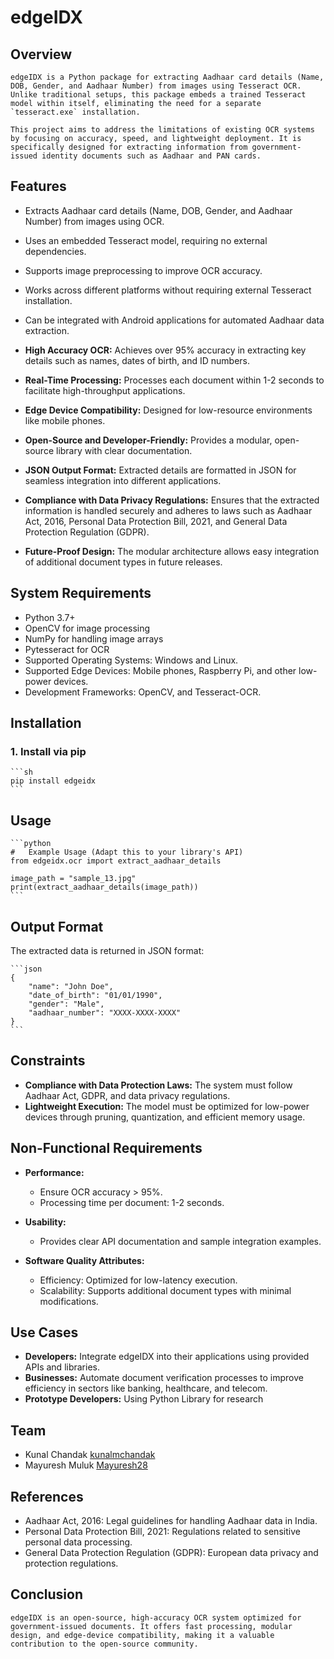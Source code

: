 #   edgeIDX

##   Overview

    edgeIDX is a Python package for extracting Aadhaar card details (Name, DOB, Gender, and Aadhaar Number) from images using Tesseract OCR. Unlike traditional setups, this package embeds a trained Tesseract model within itself, eliminating the need for a separate `tesseract.exe` installation.

    This project aims to address the limitations of existing OCR systems by focusing on accuracy, speed, and lightweight deployment. It is specifically designed for extracting information from government-issued identity documents such as Aadhaar and PAN cards.

##   Features

* Extracts Aadhaar card details (Name, DOB, Gender, and Aadhaar Number) from images using OCR.
* Uses an embedded Tesseract model, requiring no external dependencies.
* Supports image preprocessing to improve OCR accuracy.
* Works across different platforms without requiring external Tesseract installation.
* Can be integrated with Android applications for automated Aadhaar data extraction.


* **High Accuracy OCR:** Achieves over 95% accuracy in extracting key details such as names, dates of birth, and ID numbers.
* **Real-Time Processing:** Processes each document within 1-2 seconds to facilitate high-throughput applications.
* **Edge Device Compatibility:** Designed for low-resource environments like mobile phones.
* **Open-Source and Developer-Friendly:** Provides a modular, open-source library with clear documentation.
* **JSON Output Format:** Extracted details are formatted in JSON for seamless integration into different applications.
* **Compliance with Data Privacy Regulations:** Ensures that the extracted information is handled securely and adheres to laws such as Aadhaar Act, 2016, Personal Data Protection Bill, 2021, and General Data Protection Regulation (GDPR).
* **Future-Proof Design:** The modular architecture allows easy integration of additional document types in future releases.

##   System Requirements

* Python 3.7+
* OpenCV for image processing
* NumPy for handling image arrays
* Pytesseract for OCR
* Supported Operating Systems: Windows and Linux.
* Supported Edge Devices: Mobile phones, Raspberry Pi, and other low-power devices.
* Development Frameworks: OpenCV, and Tesseract-OCR.

##   Installation

###   1\. Install via pip 

    ```sh
    pip install edgeidx
    ```

##   Usage



    ```python
    #   Example Usage (Adapt this to your library's API)
    from edgeidx.ocr import extract_aadhaar_details

    image_path = "sample_13.jpg"
    print(extract_aadhaar_details(image_path))
    ```

##   Output Format

The extracted data is returned in JSON format:

    ```json
    {
        "name": "John Doe",
        "date_of_birth": "01/01/1990",
        "gender": "Male",
        "aadhaar_number": "XXXX-XXXX-XXXX"
    }
    ```


##   Constraints

* **Compliance with Data Protection Laws:** The system must follow Aadhaar Act, GDPR, and data privacy regulations.
* **Lightweight Execution:** The model must be optimized for low-power devices through pruning, quantization, and efficient memory usage.

##   Non-Functional Requirements

* **Performance:**
    * Ensure OCR accuracy > 95%.
    * Processing time per document: 1-2 seconds.

* **Usability:**
    * Provides clear API documentation and sample integration examples.

* **Software Quality Attributes:**
    * Efficiency: Optimized for low-latency execution.
    * Scalability: Supports additional document types with minimal modifications.

##   Use Cases

* **Developers:** Integrate edgeIDX into their applications using provided APIs and libraries.
* **Businesses:** Automate document verification processes to improve efficiency in sectors like banking, healthcare, and telecom.
* **Prototype Developers:** Using Python Library for research


##   Team

* Kunal Chandak [kunalmchandak](https://github.com/kunalmchandak)
* Mayuresh Muluk [Mayuresh28](https://github.com/Mayuresh28)

##   References

* Aadhaar Act, 2016: Legal guidelines for handling Aadhaar data in India.
* Personal Data Protection Bill, 2021: Regulations related to sensitive personal data processing.
* General Data Protection Regulation (GDPR): European data privacy and protection regulations.

##   Conclusion

    edgeIDX is an open-source, high-accuracy OCR system optimized for government-issued documents. It offers fast processing, modular design, and edge-device compatibility, making it a valuable contribution to the open-source community.
    

